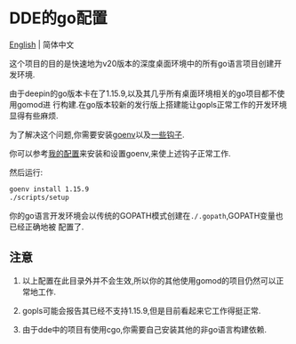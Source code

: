 # DDE的go配置

[English](./README.md) | 简体中文

这个项目的目的是快速地为v20版本的深度桌面环境中的所有go语言项目创建开发环境.

由于deepin的go版本卡在了1.15.9,以及其几乎所有桌面环境相关的go项目都不使用gomod进
行构建.在go版本较新的发行版上搭建能让gopls正常工作的开发环境显得有些麻烦.

为了解决这个问题,你需要安装[goenv][==link1==]以及[一些钩子][==link2==].

你可以参考[我的配置][==link3==]来安装和设置goenv,来使上述钩子正常工作.

然后运行:

``` bash
goenv install 1.15.9
./scripts/setup
```

你的go语言开发环境会以传统的GOPATH模式创建在`./.gopath`,GOPATH变量也已经正确地被
配置了.

## 注意

1. 以上配置在此目录外并不会生效,所以你的其他使用gomod的项目仍然可以正常地工作.

2. gopls可能会报告其已经不支持1.15.9,但是目前看起来它工作得挺正常.

3. 由于dde中的项目有使用cgo,你需要自己安装其他的非go语言构建依赖.

[==link1==]: https://github.com/syndbg/goenv
[==link2==]: https://github.com/black-desk/dotfiles/tree/master/private_dot_local/lib/goenv_hook
[==link3==]: https://github.com/black-desk/dotfiles/blob/f6671faf1ffbfdc5542a721f37253a6b61cd0326/dot_zshenv#L50-L63
